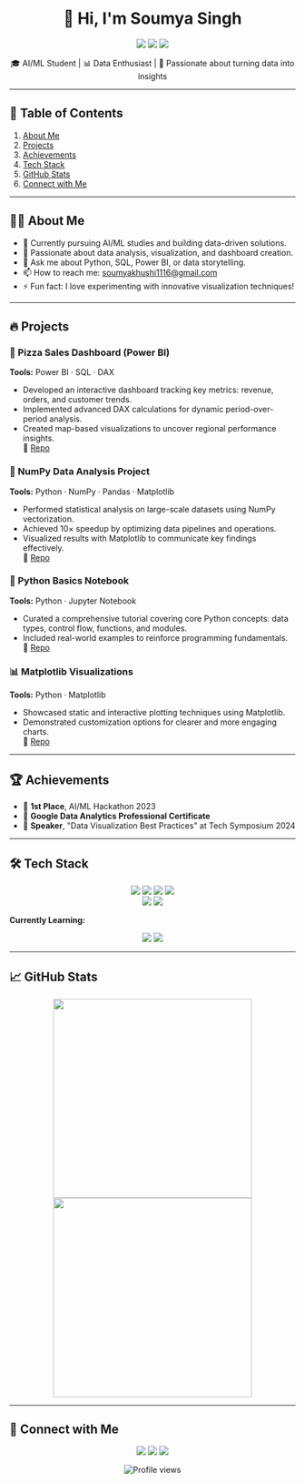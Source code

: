 <h1 align="center">👋 Hi, I'm Soumya Singh</h1>

<p align="center">
  <a href="https://www.linkedin.com/in/soumya-singh-b4a628286/"><img src="https://img.shields.io/badge/LinkedIn-0077B5?style=for-the-badge&logo=linkedin&logoColor=white"></a>
  <a href="mailto:soumyakhushi2005@gmail.com"><img src="https://img.shields.io/badge/Gmail-D14836?style=for-the-badge&logo=gmail&logoColor=white"></a>
  <a href="https://github.com/Soumyakhushi1116"><img src="https://img.shields.io/badge/GitHub-100000?style=for-the-badge&logo=github&logoColor=white"></a>
</p>

<p align="center">🎓 AI/ML Student | 📊 Data Enthusiast | 🚀 Passionate about turning data into insights</p>

---

## 📖 Table of Contents
1. [About Me](#-about-me)
2. [Projects](#-projects)
3. [Achievements](#-achievements)
4. [Tech Stack](#-tech-stack)
5. [GitHub Stats](#-github-stats)
6. [Connect with Me](#-connect-with-me)

---

## 👩‍💻 About Me
- 🔭 Currently pursuing AI/ML studies and building data-driven solutions.
- 🌱 Passionate about data analysis, visualization, and dashboard creation.
- 💬 Ask me about Python, SQL, Power BI, or data storytelling.
- 📫 How to reach me: [soumyakhushi1116@gmail.com](mailto:soumyakhushi2005@gmail.com)
- ⚡ Fun fact: I love experimenting with innovative visualization techniques!

---

## 🔥 Projects

### 🍕 Pizza Sales Dashboard (Power BI)
**Tools:** Power BI · SQL · DAX  
- Developed an interactive dashboard tracking key metrics: revenue, orders, and customer trends.  
- Implemented advanced DAX calculations for dynamic period-over-period analysis.  
- Created map-based visualizations to uncover regional performance insights.  
📂 [Repo](https://github.com/Soumyakhushi1116/Pizza-Sales-Dashboard-Using-Power-BI)

### 🐍 NumPy Data Analysis Project
**Tools:** Python · NumPy · Pandas · Matplotlib  
- Performed statistical analysis on large-scale datasets using NumPy vectorization.  
- Achieved 10× speedup by optimizing data pipelines and operations.  
- Visualized results with Matplotlib to communicate key findings effectively.  
📂 [Repo](https://github.com/Soumyakhushi1116/Numpy)

### 📓 Python Basics Notebook
**Tools:** Python · Jupyter Notebook  
- Curated a comprehensive tutorial covering core Python concepts: data types, control flow, functions, and modules.  
- Included real-world examples to reinforce programming fundamentals.  
📂 [Repo](https://github.com/Soumyakhushi1116/Python-Basics)

### 📊 Matplotlib Visualizations
**Tools:** Python · Matplotlib  
- Showcased static and interactive plotting techniques using Matplotlib.  
- Demonstrated customization options for clearer and more engaging charts.  
📂 [Repo](https://github.com/Soumyakhushi1116/Matplotlib)

---

## 🏆 Achievements
- 🥇 **1st Place**, AI/ML Hackathon 2023  
- 📜 **Google Data Analytics Professional Certificate**  
- 🎤 **Speaker**, "Data Visualization Best Practices" at Tech Symposium 2024

---

## 🛠️ Tech Stack

<p align="center">
  <img src="https://img.shields.io/badge/Python-3776AB?style=for-the-badge&logo=python&logoColor=white" />
  <img src="https://img.shields.io/badge/PowerBI-F2C811?style=for-the-badge&logo=powerbi&logoColor=black" />
  <img src="https://img.shields.io/badge/SQL-4479A1?style=for-the-badge&logo=postgresql&logoColor=white" />
  <img src="https://img.shields.io/badge/Pandas-150458?style=for-the-badge&logo=pandas&logoColor=white" />
  <br>
  <img src="https://img.shields.io/badge/NumPy-013243?style=for-the-badge&logo=numpy&logoColor=white" />
  <img src="https://img.shields.io/badge/Matplotlib-11557C?style=for-the-badge&logo=matplotlib&logoColor=white" />
</p>

**Currently Learning:**
<p align="center">
  <img src="https://img.shields.io/badge/TensorFlow-FF6F00?style=for-the-badge&logo=tensorflow&logoColor=white" />
  <img src="https://img.shields.io/badge/PyTorch-EE4C2C?style=for-the-badge&logo=pytorch&logoColor=white" />
</p>

---

## 📈 GitHub Stats
<p align="center">
  <img src="https://github-readme-stats.vercel.app/api?username=Soumyakhushi1116&show_icons=true&theme=radical" width="350" />
  <img src="https://github-readme-streak-stats.herokuapp.com/?user=Soumyakhushi1116&theme=radical" width="350" />
</p>

---

## 🌟 Connect with Me
<p align="center">
  <a href="https://www.linkedin.com/in/soumya-singh-b4a628286/"><img src="https://img.shields.io/badge/LinkedIn-0077B5?style=for-the-badge&logo=linkedin&logoColor=white" /></a>
  <a href="mailto:soumyakhushi2005gmail.com"><img src="https://img.shields.io/badge/Gmail-D14836?style=for-the-badge&logo=gmail&logoColor=white" /></a>
  <a href="https://github.com/Soumyakhushi1116"><img src="https://img.shields.io/badge/GitHub-100000?style=for-the-badge&logo=github&logoColor=white" /></a>
</p>

<p align="center">
  <img src="https://komarev.com/ghpvc/?username=Soumyakhushi1116&label=Profile%20Views&color=blueviolet&style=flat" alt="Profile views" />
</p>
